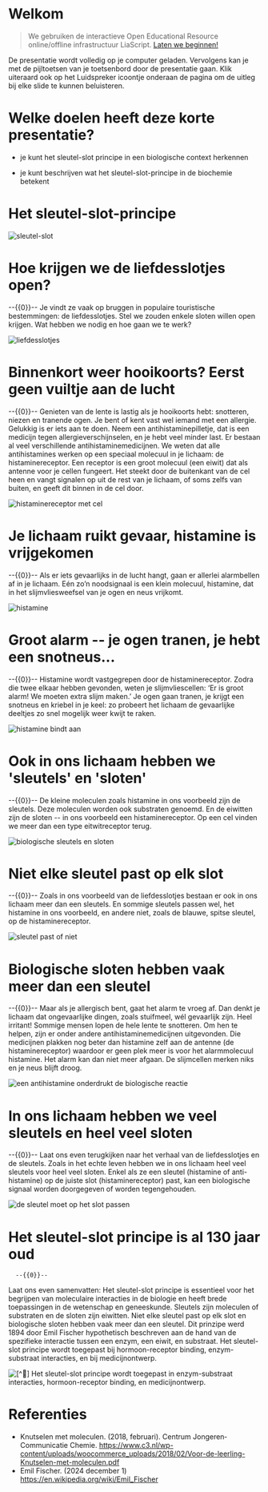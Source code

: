 <!--
title: "Sleutel-Slot-principe"
language: nl
narrator: Dutch Female
mode: Presentation

import: https://raw.githubusercontent.com/LiaScript/CodeRunner/master/README.md
        https://raw.githubusercontent.com/LiaTemplates/BeforeAndAfter/0.0.1/README.md

link:   https://cdnjs.cloudflare.com/ajax/libs/animate.css/4.1.1/animate.min.css
        https://fonts.googleapis.com/css?family=Lato:400,400italic,700
        style.css

@runR: @LIA.eval(`["main.R"]`, `none`, `Rscript main.R`)

@JSONLD
<script run-once>
  let json = @0 

  const script = document.createElement('script');
  script.type = 'application/ld+json';
  script.text = JSON.stringify(json);

  document.head.appendChild(script);

  // this is only needed to prevent and output,
  // as long as the result of a script is undefined,
  // it is not shown or rendered within LiaScript
  console.debug("added json to head")
</script>
@end


link:   https://unpkg.com/leaflet@1.9.4/dist/leaflet.css
script: https://unpkg.com/leaflet@1.9.4/dist/leaflet.js

-->

# Welkom

> We gebruiken de interactieve Open Educational Resource online/offline infrastructuur LiaScript.
> [Laten we beginnen!](https://liascript.github.io/course/?https://raw.githubusercontent.com/abotzki/presentation/refs/heads/master/sleutel-slot-principe.md)

De presentatie wordt volledig op je computer geladen. Vervolgens kan je met de pijltoetsen van je toetsenbord door de presentatie gaan. Klik uiteraard ook op het Luidspreker icoontje onderaan de pagina om de uitleg bij elke slide te kunnen beluisteren.

# Welke doelen heeft deze korte presentatie?

* je kunt het sleutel-slot principe in een biologische context herkennen

* je kunt beschrijven wat het sleutel-slot-principe in de biochemie betekent

# Het sleutel-slot-principe

![sleutel-slot](./img/rb_111368.png "[^🦶]")

[^🦶]: https://www.freepik.com/free-vector/lock-key-sticker_16263312.htm 

    --{{0}}--
Hallo iedereen, vandaag wil ik jullie het sleutel-slot principe uitleggen aan de hand van een voorbeeld uit de geneeskunde. Stel je voor dat je een sleutel hebt die perfect past in een slot. Alleen met deze specifieke sleutel kun je het slot openen. Dit idee, dat een sleutel precies past in een slot, is een belangrijk concept in de biologie en wordt het sleutel-slot principe genoemd. Het sleutel-slot principe helpt ons te begrijpen hoe moleculen in ons lichaam samenwerken. Een goed voorbeeld hiervan is hoe een klein molecuul zich bindt aan een receptor. Receptoren zijn eiwitten op het oppervlak van cellen die specifieke moleculen, de substraten, herkennen en binden. Net zoals een sleutel alleen in een bepaald slot past, past een substraat alleen bij een specifieke receptor. Vandaag gaan we dieper ingaan op hoe dit principe werkt, waarom het zo belangrijk is voor ons lichaam, en we zullen een voorbeeld uit de geneeskunde bekijken om het beter te begrijpen.

# Hoe krijgen we de liefdesslotjes open?

   --{{0}}--
Je vindt ze vaak op bruggen in populaire touristische bestemmingen: de liefdesslotjes. Stel we zouden enkele sloten willen open krijgen. Wat hebben we nodig en hoe gaan we te werk?

![liefdesslotjes](./img/00-sleutels-sloten.svg "[^🦶]")

[^🦶]: https://nl.freepik.com/vrije-photo/beveiligingsconcept-met-slot_22632767.htm#fromView=search&page=1&position=49&uuid=abfcf2c4-41ae-4315-beea-83b36deca858; https://nl.freepik.com/vrije-photo/hou-van-hangsloten-op-metalen-reling_9898302.htm#fromView=search&page=1&position=47&uuid=03fe7b58-ae23-4945-81f7-4d3d14f83ffc

# Binnenkort weer hooikoorts? Eerst geen vuiltje aan de lucht

   --{{0}}--
Genieten van de lente is lastig als je hooikoorts hebt: snotteren, niezen en tranende ogen. Je bent of kent vast wel iemand met een allergie. Gelukkig is er iets aan te doen. Neem een antihistaminepilletje, dat is een medicijn tegen allergieverschijnselen, en je hebt veel minder last. Er bestaan al veel verschillende antihistaminemedicijnen. We weten dat alle antihistamines werken op een speciaal molecuul in je lichaam: de histaminereceptor. Een receptor is een groot molecuul (een eiwit) dat als antenne voor je cellen fungeert. Het steekt door de buitenkant van de cel heen en vangt signalen op uit de rest van je lichaam, of soms zelfs van buiten, en geeft dit binnen in de cel door.

![histaminereceptor met cel](./img/01cel-receptor.svg "[^🦶]")


[^🦶]: https://www.c3.nl/wp-content/uploads/woocommerce_uploads/2018/02/Voor-de-leerling-Knutselen-met-moleculen.pdf

# Je lichaam ruikt gevaar, histamine is vrijgekomen

   --{{0}}--
Als er iets gevaarlijks in de lucht hangt, gaan er allerlei alarmbellen af in je lichaam. Eén zo’n noodsignaal is een klein molecuul, histamine, dat in het slijmvliesweefsel van je ogen en neus vrijkomt.

![histamine](./img/02histamine-cel-niet-gebonden.svg "[^🦶]")


[^🦶]: https://www.c3.nl/wp-content/uploads/woocommerce_uploads/2018/02/Voor-de-leerling-Knutselen-met-moleculen.pdf

# Groot alarm -- je ogen tranen, je hebt een snotneus...

   --{{0}}--
Histamine wordt vastgegrepen door de histaminereceptor. Zodra die twee elkaar hebben gevonden, weten je slijmvliescellen: ‘Er is groot alarm! We moeten extra slijm maken.’ Je ogen gaan tranen, je krijgt een snotneus en kriebel in je keel: zo probeert het lichaam de gevaarlijke deeltjes zo snel mogelijk weer kwijt te raken.

![histamine bindt aan ](./img/03histamine-cel-gebonden.svg "[^🦶]")

[^🦶]: https://www.c3.nl/wp-content/uploads/woocommerce_uploads/2018/02/Voor-de-leerling-Knutselen-met-moleculen.pdf


# Ook in ons lichaam hebben we 'sleutels' en 'sloten' 

   --{{0}}--
De kleine moleculen zoals histamine in ons voorbeeld zijn de sleutels. Deze moleculen worden ook substraten genoemd. En de eiwitten zijn de sloten -- in ons voorbeeld een histaminereceptor. Op een cel vinden we meer dan een type eitwitreceptor terug. 

![biologische sleutels en sloten](./img/05molecuul-receptor-cel.svg "[^🦶]")

[^🦶]: https://www.c3.nl/wp-content/uploads/woocommerce_uploads/2018/02/Voor-de-leerling-Knutselen-met-moleculen.pdf

# Niet elke sleutel past op elk slot

   --{{0}}--
Zoals in ons voorbeeld van de liefdesslotjes bestaan er ook in ons lichaam meer dan een sleutels. En sommige sleutels passen wel, het histamine in ons voorbeeld, en andere niet, zoals de blauwe, spitse sleutel, op de histaminereceptor. 

![sleutel past of niet](./img/06sleutel-slot-yes-no.svg "[^🦶]")

[^🦶]: https://www.c3.nl/wp-content/uploads/woocommerce_uploads/2018/02/Voor-de-leerling-Knutselen-met-moleculen.pdf

# Biologische sloten hebben vaak meer dan een sleutel 

   --{{0}}--
Maar als je allergisch bent, gaat het alarm te vroeg af. Dan denkt je lichaam dat ongevaarlijke dingen, zoals stuifmeel, wél gevaarlijk zijn. Heel irritant! Sommige mensen lopen de hele lente te snotteren. Om hen te helpen, zijn er onder andere antihistaminemedicijnen uitgevonden. Die medicijnen plakken nog beter dan histamine zelf aan de antenne (de histaminereceptor) waardoor er geen plek meer is voor het alarmmolecuul histamine. Het alarm kan dan niet meer afgaan. De slijmcellen merken niks en je neus blijft droog.

![een antihistamine onderdrukt de biologische reactie](./img/07sleutel-slot-yes-no-inhibitor.svg "[^🦶]")

[^🦶]: https://www.c3.nl/wp-content/uploads/woocommerce_uploads/2018/02/Voor-de-leerling-Knutselen-met-moleculen.pdf

# In ons lichaam hebben we veel sleutels en heel veel sloten  

   --{{0}}--
Laat ons even terugkijken naar het verhaal van de liefdesslotjes en de sleutels. Zoals in het echte leven hebben we in ons lichaam heel veel sleutels voor heel veel sloten. Enkel als ze een sleutel (histamine of anti-histamine) op de juiste slot (histaminereceptor) past, kan een biologische signaal worden doorgegeven of worden tegengehouden.

![de sleutel moet op het slot passen](./img/04sleutel-slot-cel.svg "[^🦶]")

[^🦶]: https://www.c3.nl/wp-content/uploads/woocommerce_uploads/2018/02/Voor-de-leerling-Knutselen-met-moleculen.pdf

# Het sleutel-slot principe is al 130 jaar oud
   
      --{{0}}--
Laat ons even samenvatten: Het sleutel-slot principe is essentieel voor het begrijpen van moleculaire interacties in de biologie en heeft brede toepassingen in de wetenschap en geneeskunde. Sleutels zijn moleculen of substraten en de sloten zijn eiwitten. Niet elke sleutel past op elk slot en biologische sloten hebben vaak meer dan een sleutel. Dit prinzipe werd 1894 door Emil Fischer hypothetisch beschreven aan de hand van de spezifieke interactie tussen een enzym, een eiwit, en substraat. Het sleutel-slot principe wordt toegepast bij hormoon-receptor binding, enzym-substraat interacties, en bij medicijnontwerp.

![](https://upload.wikimedia.org/wikipedia/commons/e/e0/Hermann_Emil_Fischer_c1895.jpg "[^🦶]")
Het sleutel-slot principe wordt toegepast in enzym-substraat interacties, hormoon-receptor binding, en medicijnontwerp.

[^🦶]: Emil Fischer https://en.wikipedia.org/wiki/File:Hermann_Emil_Fischer_c1895.jpg; 


# Referenties

- Knutselen met moleculen. (2018, februari). Centrum Jongeren­Communicatie Chemie. https://www.c3.nl/wp-content/uploads/woocommerce_uploads/2018/02/Voor-de-leerling-Knutselen-met-moleculen.pdf
- Emil Fischer. (2024 december 1) https://en.wikipedia.org/wiki/Emil_Fischer
